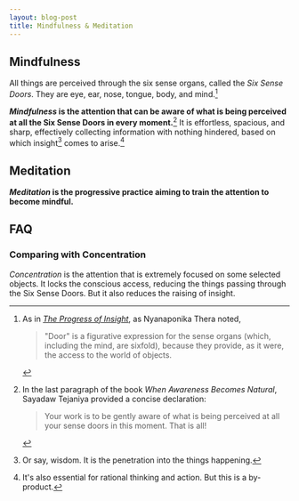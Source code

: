 ```yaml
---
layout: blog-post
title: Mindfulness & Meditation
---
```


## Mindfulness

All things are perceived through the six sense organs, called the _Six Sense Doors_. They are eye, ear, nose, tongue, body, and mind.[^door]

**_Mindfulness_ is the attention that can be aware of what is being perceived at all the Six Sense Doors in every moment.**[^Tejaniya] It is effortless, spacious, and sharp, effectively collecting information with nothing hindered, based on which insight[^insight] comes to arise.[^by-product]

## Meditation

**_Meditation_ is the progressive practice aiming to train the attention to become mindful.**

## FAQ

### Comparing with Concentration

_Concentration_ is the attention that is extremely focused on some selected objects. It locks the conscious access, reducing the things passing through the Six Sense Doors. But it also reduces the raising of insight.

[^door]: As in [_The Progress of Insight_](https://www.accesstoinsight.org/lib/authors/mahasi/progress.html), as Nyanaponika Thera noted,

    > "Door" is a figurative expression for the sense organs (which, including the mind, are sixfold), because they provide, as it were, the access to the world of objects.

[^Tejaniya]: In the last paragraph of the book _When Awareness Becomes Natural_, Sayadaw Tejaniya provided a concise declaration:

    > Your work is to be gently aware of what is being perceived at all your sense doors in this moment. That is all!

[^insight]: Or say, wisdom. It is the penetration into the things happening.

[^by-product]: It's also essential for rational thinking and action. But this is a by-product.
